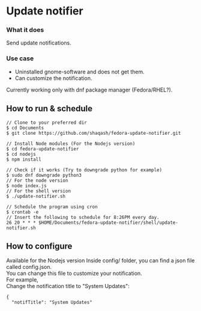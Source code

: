 # Update notifier
### What it does
Send update notifications.
### Use case
* Uninstalled gnome-software and does not get them.
* Can customize the notification.

Currently working only with dnf package manager (Fedora/RHEL?).

## How to run & schedule
```
// Clone to your preferred dir
$ cd Documents
$ git clone https://github.com/shaqash/fedora-update-notifier.git

// Install Node modules (For the Nodejs version)
$ cd fedora-update-notifier
$ cd nodejs
$ npm install

// Check if it works (Try to downgrade python for example)
$ sudo dnf downgrade python3
// For the node version
$ node index.js
// For the shell version
$ ./update-notifier.sh

// Schedule the program using cron
$ crontab -e
// Insert the following to schedule for 8:26PM every day.
26 20 * * * $HOME/Documents/fedora-update-notifier/shell/update-notifier.sh
```
## How to configure
Available for the Nodejs version
Inside config/ folder, you can find a json file called config.json.  
You can change this file to customize your notification.  
For example,  
Change the notification title to "System Updates":  
```
{
  "notifTitle": "System Updates"
```
